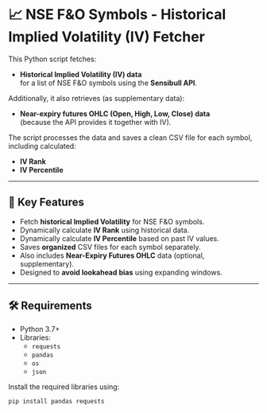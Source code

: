 # 📈 NSE F&O Symbols - Historical Implied Volatility (IV) Fetcher

This Python script fetches:
- **Historical Implied Volatility (IV) data**  
for a list of NSE F&O symbols using the **Sensibull API**.

Additionally, it also retrieves (as supplementary data):
- **Near-expiry futures OHLC (Open, High, Low, Close) data**  
(because the API provides it together with IV).

The script processes the data and saves a clean CSV file for each symbol, including calculated:
- **IV Rank**  
- **IV Percentile**

---

## 🚀 Key Features

- Fetch **historical Implied Volatility** for NSE F&O symbols.
- Dynamically calculate **IV Rank** using historical data.
- Dynamically calculate **IV Percentile** based on past IV values.
- Saves **organized** CSV files for each symbol separately.
- Also includes **Near-Expiry Futures OHLC** data (optional, supplementary).
- Designed to **avoid lookahead bias** using expanding windows.

---

## 🛠️ Requirements

- Python 3.7+
- Libraries:
  - `requests`
  - `pandas`
  - `os`
  - `json`

Install the required libraries using:

```bash
pip install pandas requests
